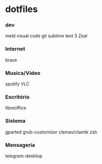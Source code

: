# dotfiles

### dev

meld
visual code
git
sublime text 3
Zeal

### Internet

brave


### Musica/Video

spotify
VLC

### Escritório

libreoffice

### Sistema

gparted
grub-customizer
clamav/clamtk
zsh

### Mensageria

telegram-desktop
